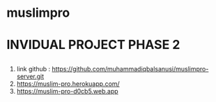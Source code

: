 # muslimpro
# INVIDUAL PROJECT PHASE 2

## 
1. link github : https://github.com/muhammadiqbalsanusi/muslimpro-server.git
2. https://muslim-pro.herokuapp.com/
3. https://muslim-pro-d0cb5.web.app

